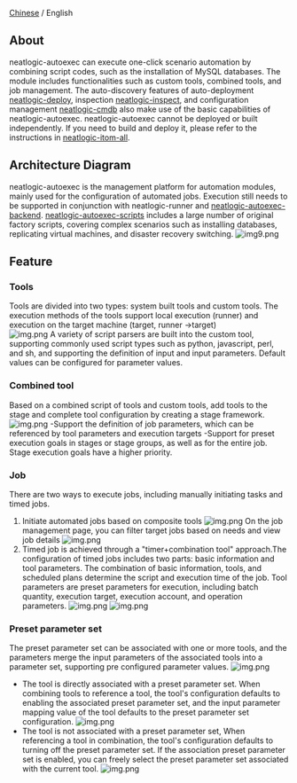 [Chinese](README.md) / English

## About

neatlogic-autoexec can execute one-click scenario automation
by combining script codes, such as the installation of MySQL databases. The module includes functionalities such as
custom tools, combined tools, and job management. The auto-discovery features of
auto-deployment [neatlogic-deploy](../../../neatlogic-deploy/blob/develop3.0.0/README.md),
inspection [neatlogic-inspect](../../../neatlogic-inspect/blob/develop3.0.0/README.md), and configuration
management [neatlogic-cmdb](../../../neatlogic-cmdb/blob/develop3.0.0/README.md) also make use of the basic capabilities
of neatlogic-autoexec.
neatlogic-autoexec cannot be deployed or built independently. If you need to build and deploy it, please refer to the
instructions in [neatlogic-itom-all](../../../neatlogic-itom-all/blob/develop3.0.0/README.md).

## Architecture Diagram

neatlogic-autoexec is the management platform for automation modules, mainly used for the configuration of automated
jobs. Execution still needs to be supported in conjunction with neatlogic-runner
and [neatlogic-autoexec-backend](../../../neatlogic-autoexec-backend/blob/develop3.0.0/README.md). [neatlogic-autoexec-scripts](../../../neatlogic-autoexec-scripts/blob/develop3.0.0/README.md)
includes a large number of original factory scripts, covering complex scenarios such as installing databases,
replicating virtual machines, and disaster recovery switching.
![img9.png](README_IMAGES/img9.png)

## Feature

### Tools

Tools are divided into two types: system built tools and custom tools. The execution methods of the tools support local
execution (runner) and execution on the target machine (target, runner ->target)<br>
![img.png](README_IMAGES/img.png)
A variety of script parsers are built into the custom tool, supporting commonly used script types such as python,
javascript, perl, and sh, and supporting the definition of input and input parameters. Default values can be configured
for parameter values.

### Combined tool

Based on a combined script of tools and custom tools, add tools to the stage and complete tool configuration by creating a stage framework.
![img.png](README_IMAGES/img1.png)
-Support the definition of job parameters, which can be referenced by tool parameters and execution targets
-Support for preset execution goals in stages or stage groups, as well as for the entire job. Stage execution goals have a higher priority.

### Job

There are two ways to execute jobs, including manually initiating tasks and timed jobs.
1. Initiate automated jobs based on composite tools
![img.png](README_IMAGES/img2.png)
On the job management page, you can filter target jobs based on needs and view job details
![img.png](README_IMAGES/img3.png)
2. Timed job is achieved through a "timer+combination tool" approach.The configuration of timed jobs includes two parts: basic information and tool parameters. The combination of basic information, tools, and scheduled plans determine the script and execution time of the job. Tool parameters are preset parameters for execution, including batch quantity, execution target, execution account, and operation parameters.
![img.png](README_IMAGES/img7.png)
![img.png](README_IMAGES/img8.png)

### Preset parameter set

The preset parameter set can be associated with one or more tools, and the parameters merge the input parameters of the associated tools into a parameter set, supporting pre configured parameter values.
![img.png](README_IMAGES/img4.png)
* The tool is directly associated with a preset parameter set. When combining tools to reference a tool, the tool's configuration defaults to enabling the associated preset parameter set, and the input parameter mapping value of the tool defaults to the preset parameter set configuration.
  ![img.png](README_IMAGES/img5.png)
* The tool is not associated with a preset parameter set, When referencing a tool in combination, the tool's configuration defaults to turning off the preset parameter set. If the association preset parameter set is enabled, you can freely select the preset parameter set associated with the current tool.
  ![img.png](README_IMAGES/img6.png)